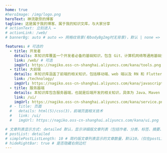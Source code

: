 ```yaml
---
home: true
#heroImage: /img/logo.png
heroText: 神流歌奈的博客
tagline: 这是属于我的博客、属于我的知识文库，与大家分享
# actionText: 立刻进入 →
# actionLink: /web/
# bannerBg: auto # auto => 网格纹背景(有bodyBgImg时无背景)，默认 | none => 无 | '大图地址' | background: 自定义背景样式       提示：如发现文本颜色不适应你的背景时可以到palette.styl修改$bannerTextColor变量

features: # 可选的
  - title: 开发者
    details: 本知识库覆盖一个开发者必备的基础知识，包含 Git、计算机网络等通用基础知识。无论你擅长 Java、C 还是 Python，无论你是移动开发，前端开发还是后端开发，相信这些知识对你来说都很重要！
    link: /web/ # 可选
    imgUrl: https://nagiko.oss-cn-shanghai.aliyuncs.com/kana/tools.png # 可选
  - title: 大前端
    details: 本知识库涵盖了前端的相关知识，包括移动端、web 端以及 RN 和 Flutter 等跨平台技术。
    link: /technology/
    imgUrl: https://nagiko.oss-cn-shanghai.aliyuncs.com/kana/javascript-map.png
  - title: 服务器端
    details: 本知识库包含服务器端，也就是后端开发的相关知识，具体为 Java、Maven 和 Spring 等。后端开发需要的知识又多又杂，希望借助本知识库，能够重新学习和整理这些知识。
    link: /ui/
    imgUrl: https://nagiko.oss-cn-shanghai.aliyuncs.com/kana/service.png
  # - title: 页面
  #   details: html(5)/css(3)，前端页面相关技术
  #   link: /ui/
  #   imgUrl: https://nagiko.oss-cn-shanghai.aliyuncs.com/kana/ui.png

# 文章列表显示方式: detailed 默认，显示详细版文章列表（包括作者、分类、标签、摘要、分页等）| simple => 显示简约版文章列表（仅标题和日期）| none 不显示文章列表
# postList: detailed
# simplePostListLength: 10 # 简约版文章列表显示的文章数量，默认10。（仅在postList设置为simple时生效）
# hideRightBar: true # 是否隐藏右侧边栏
---
```



<!-- 小熊猫 -->
<!-- <img src="/img/panda-waving.png" class="panda no-zoom" style="width: 130px;height: 115px;opacity: 0.8;margin-bottom: -4px;padding-bottom:0;position: fixed;bottom: 0;left: 0.5rem;z-index: 1;"> -->

<!--
## 关于

### 📚Blog
这是一个兼具博客文章、知识管理、文档查找的个人网站，主要内容是Web前端技术。如果你喜欢这个博客&主题欢迎到[GitHub](https://github.com/神流歌奈/vuepress-theme-vdoing)点个Star、获取源码，或者交换[友链](/friends/) ( •̀ ω •́ )✧

### 🎨Theme
本站主题是根据[VuePress](https://vuepress.vuejs.org/zh/)的默认主题修改而成。取名`Vdoing`(维度)，旨在轻松打造一个`结构化`与`碎片化`并存的个人在线知识库&博客，让你的知识海洋像一本本书一样清晰易读。配合多维索引，让每一个知识点都可以快速定位！ 更多[详情](https://github.com/神流歌奈/vuepress-theme-vdoing)。

<a href="https://github.com/神流歌奈/vuepress-theme-vdoing" target="_blank"><img src='https://img.shields.io/github/stars/神流歌奈/vuepress-theme-vdoing' alt='GitHub stars' class="no-zoom"></a>
<a href="https://github.com/神流歌奈/vuepress-theme-vdoing" target="_blank"><img src='https://img.shields.io/github/forks/神流歌奈/vuepress-theme-vdoing' alt='GitHub forks' class="no-zoom"></a>

</br>


## 特色功能
博客部分特色功能介绍

#### 一站式技术搜索

   博客内容中包含部分技术教程，可以利用搜索框快速搜索到相关文档，即使博客中没有的，你还可以选择最下方的 `在XXX中搜索“xxx”` 快速到达你想要找的内容。

#### 深色模式与阅读模式
关爱程序员，保护视力，点击右下角的主题模式按钮试试吧~

#### Demo演示模块
   为了更直观的展示一些代码的效果，博客添加了demo模块插件，可查看demo、源码，以及跳转到codepen在线编辑。**示例**：

::: demo [vanilla]
```html
<html>
  <div id="vanilla-box"></div>
</html>
<script>
  var box = document.getElementById('vanilla-box')
  box.innerHTML = 'Hello World! Welcome to EB'
</script>
<style>
#vanilla-box {
  color: #11a8cd;
}
</style>
```
:::


## :email: 联系

- **WeChat or QQ**: <a href="tencent://message/?uin=894072666&Site=&Menu=yesUrl" class='qq'>894072666</a>
- **Email**: <a href="mailto:894072666@qq.com">894072666@qq.com</a>
- **GitHub**: <https://github.com/神流歌奈>

</br>  -->
